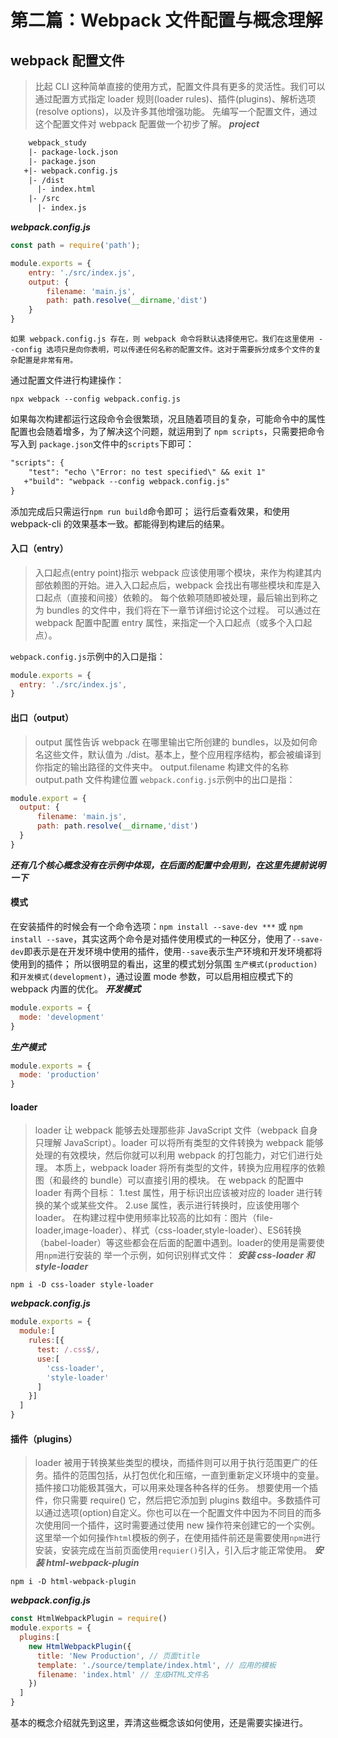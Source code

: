 第二篇：Webpack 文件配置与概念理解
===
## webpack 配置文件
>比起 CLI 这种简单直接的使用方式，配置文件具有更多的灵活性。我们可以通过配置方式指定 loader 规则(loader rules)、插件(plugins)、解析选项(resolve options)，以及许多其他增强功能。
  先编写一个配置文件，通过这个配置文件对 webpack 配置做一个初步了解。
***project***
```diff
    webpack_study
    |- package-lock.json
    |- package.json
   +|- webpack.config.js
    |- /dist
      |- index.html
    |- /src
      |- index.js 
```
***webpack.config.js***
```javascript
const path = require('path');

module.exports = {
    entry: './src/index.js',
    output: {
        filename: 'main.js',
        path: path.resolve(__dirname,'dist')
    }
}
```
`如果 webpack.config.js 存在，则 webpack 命令将默认选择使用它。我们在这里使用 --config 选项只是向你表明，可以传递任何名称的配置文件。这对于需要拆分成多个文件的复杂配置是非常有用。`

  通过配置文件进行构建操作：
```npm
npx webpack --config webpack.config.js
```

  如果每次构建都运行这段命令会很繁琐，况且随着项目的复杂，可能命令中的属性配置也会随着增多，为了解决这个问题，就运用到了 `npm scripts`，只需要把命令写入到 `package.json`文件中的`scripts`下即可：
```diff
"scripts": {
    "test": "echo \"Error: no test specified\" && exit 1"
   +"build": "webpack --config webpack.config.js"
}
```
  添加完成后只需运行`npm run build`命令即可；
  运行后查看效果，和使用webpack-cli 的效果基本一致。都能得到构建后的结果。
#### 入口（entry）
>入口起点(entry point)指示 webpack 应该使用哪个模块，来作为构建其内部依赖图的开始。进入入口起点后，webpack 会找出有哪些模块和库是入口起点（直接和间接）依赖的。
>每个依赖项随即被处理，最后输出到称之为 bundles 的文件中，我们将在下一章节详细讨论这个过程。
>可以通过在 webpack 配置中配置 entry 属性，来指定一个入口起点（或多个入口起点）。

  `webpack.config.js`示例中的入口是指：
```javascript
module.exports = {
  entry: './src/index.js',
}
```
#### 出口（output）
>output 属性告诉 webpack 在哪里输出它所创建的 bundles，以及如何命名这些文件，默认值为 ./dist。基本上，整个应用程序结构，都会被编译到你指定的输出路径的文件夹中。
>    output.filename 构建文件的名称
>    output.path 文件构建位置
  `webpack.config.js`示例中的出口是指：
```javascript
module.export = {
  output: {
      filename: 'main.js',
      path: path.resolve(__dirname,'dist')
  }
}
```
***还有几个核心概念没有在示例中体现，在后面的配置中会用到，在这里先提前说明一下***
#### 模式
  在安装插件的时候会有一个命令选项：`npm install --save-dev ***` 或 `npm install --save`，其实这两个命令是对插件使用模式的一种区分，使用了`--save-dev`即表示是在开发环境中使用的插件，使用`--save`表示生产环境和开发环境都将使用到的插件；
  所以很明显的看出，这里的模式划分氛围 `生产模式(production)`和`开发模式(development)`，通过设置 mode 参数，可以启用相应模式下的 webpack 内置的优化。
***开发模式***
```javascript
module.exports = {
  mode: 'development'
}
```
***生产模式***
```javascript
module.exports = {
  mode: 'production'
}
```
#### loader
>loader 让 webpack 能够去处理那些非 JavaScript 文件（webpack 自身只理解 JavaScript）。loader 可以将所有类型的文件转换为 webpack 能够处理的有效模块，然后你就可以利用 webpack 的打包能力，对它们进行处理。
>本质上，webpack loader 将所有类型的文件，转换为应用程序的依赖图（和最终的 bundle）可以直接引用的模块。
>在 webpack 的配置中 loader 有两个目标：
>  1.test 属性，用于标识出应该被对应的 loader 进行转换的某个或某些文件。
>  2.use 属性，表示进行转换时，应该使用哪个 loader。
  在构建过程中使用频率比较高的比如有：图片（file-loader,image-loader）、样式（css-loader,style-loader）、ES6转换（babel-loader）等这些都会在后面的配置中遇到。loader的使用是需要使用`npm`进行安装的
  举一个示例，如何识别样式文件：
***安装 css-loader 和 style-loader***
```npm
npm i -D css-loader style-loader
```
***webpack.config.js***
```javascript
module.exports = {
  module:[
    rules:[{
      test: /.css$/,
      use:[
        'css-loader',
        'style-loader'
      ]
    }]
  ]
}
```

#### 插件（plugins）
>loader 被用于转换某些类型的模块，而插件则可以用于执行范围更广的任务。插件的范围包括，从打包优化和压缩，一直到重新定义环境中的变量。插件接口功能极其强大，可以用来处理各种各样的任务。
>想要使用一个插件，你只需要 require() 它，然后把它添加到 plugins 数组中。多数插件可以通过选项(option)自定义。你也可以在一个配置文件中因为不同目的而多次使用同一个插件，这时需要通过使用 new 操作符来创建它的一个实例。
  这里举一个如何操作`html`模板的例子，在使用插件前还是需要使用`npm`进行安装，安装完成在当前页面使用`requier()`引入，引入后才能正常使用。
***安装 html-webpack-plugin***
```npm
npm i -D html-webpack-plugin
```
***webpack.config.js***
```javascript
const HtmlWebpackPlugin = require()
module.exports = {
  plugins:[
    new HtmlWebpackPlugin({
      title: 'New Production', // 页面title
      template: './source/template/index.html', // 应用的模板
      filename: 'index.html' // 生成HTML文件名
    })
  ]
}
```
  基本的概念介绍就先到这里，弄清这些概念该如何使用，还是需要实操进行。
